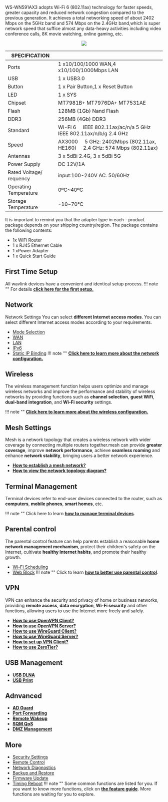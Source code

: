 WS-WN591AX3 adopts Wi-Fi 6 (802.11ax) technology for faster speeds, greater capacity and reduced network congestion compared to the previous generation. It achieves a total networking speed of about 2402 Mbps on the 5GHz band and 574 Mbps on the 2.4GHz band,which is super network speed that suffice almost any data-heavy activities including video conference calls, 8K movie watching, online gaming, etc.
<div style="text-align: center;">
	<img class="boxshadow" src="/images/591AX3.png">
</div>

| SPECIFICATION |											   | 
| ------------ | -------------------------------------------- |  
| Ports         | 1 x10/100/1000 WAN,4 x10/100/1000Mbps LAN  | 
|  USB |  1 x USB3.0 |
| Button	    | 1 x Pair Button,1 x Reset Button     | 
| LED	        | 1 x SYS | 
| Chipset		| MT7981B+ MT7976DA+ MT7531AE |
| Flash			| 128MB (1Gb) Nand Flash |
| DDR3 		| 256MB (4Gb) DDR3 |
| Standard		| Wi-Fi 6 &nbsp;&nbsp;&nbsp; IEEE 802.11ax/ac/n/a 5 GHz &nbsp;&nbsp;&nbsp; IEEE 802.11ax/n/b/g 2.4 GHz |
| Speed | AX3000 &nbsp;&nbsp;&nbsp; 5 GHz: 2402Mbps (802.11ax, HE160)  &nbsp;&nbsp;&nbsp; 2.4 GHz: 574 Mbps (802.11ax) |
| Antennas | 3 x 5dBi 2.4G, 3 x 5dBi 5G |
| Power Supply | DC 12V/1A |
| Rated Voltage/ requency  | input:100-240V AC. 50/60Hz |
| Operating Temperature 	| 0ºC~40ºC |
| Storage Temperature | -10~70℃ |


It is important to remind you that the adapter type in each - product package depends on your shipping country/region.
The package contains the following contents:


- 1x WiFi Router
- 1 x RJ45 Ethernet Cable
- 1 xPower Adapter
- 1 x Quick Start Guide



## First Time Setup
All wavlink devices have a convenient and identical setup process. 
!!! note ""
	For details __[click here for the first setup.](/FAQ/first_time_setup/)__



## Network
Network Settings You can select __different Internet access modes__. You can select different Internet access modes according to your requirements.

- [Mode Selection](/feature_guide/pattern_selection/)
- [WAN](/feature_guide/wan/)
- [LAN](/feature_guide/lan/)
- [IPv6](/feature_guide/ipv6/)
- [Static IP Binding](/feature_guide/static_ip/)
!!! note ""
	__[Click here to learn more about the network configuration.](/feature_guide/pattern_selection/)__


## Wireless
The wireless management function helps users optimize and manage wireless networks and improve the performance and stability of wireless networks by providing functions such as __channel selection__, __guest WiFi__, __dual-band integration__, and __Wi-Fi security__ settings.

!!! note ""
	__[Click here to learn more about the wireless configuration.](/feature_guide/wireless/)__

## Mesh Settings
Mesh is a network topology that creates a wireless network with wider coverage by connecting multiple routers together.mesh can provide __greater coverage__, improve __network performance__, achieve __seamless roaming__ and enhance __network stability__, bringing users a better network experience.

- __[How to establish a mesh network? ](/feature_guide/mesh_network/)__
- __[How to view the network topology diagram?](/feature_guide/mesh_topo/)__

	
## Terminal Management
Terminal devices refer to end-user devices connected to the router, such as __computers__, __mobile phones__, __smart homes__, etc.

!!! note ""
	Click here to learn __[how to manage terminal devices](/feature_guide/terminal/)__.


## Parental control
The parental control feature can help parents establish a reasonable __home network management mechanism__, protect their children's safety on the Internet, cultivate __healthy Internet habits__, and promote their healthy growth.

- [Wi-Fi Scheduling](/feature_guide/parental_wifi)
- [Web Block](/feature_guide/parental_ctrl)
!!! note ""	
	Click to learn __[how to better use parental control](/feature_guide/parental_wifi/)__.

## VPN
VPN can enhance the security and privacy of home or business networks, providing __remote access__, __data encryption__, __Wi-Fi security__ and other functions, allowing users to use the Internet more freely and safely.
	
- __[How to use OpenVPN Client?](/feature_guide/openVPN/)__
- __[How to use OpenVPN Server?](/feature_guide/openVPN_server/)__
- __[How to use WireGuard Client?](/feature_guide/wireguard/)__
- __[How to use WireGuard Server?](/feature_guide/wireguard_server/)__
- __[How to set up VPN Client?](/feature_guide/vpnclient/)__
- __[How to use ZeroTier?](/feature_guide/zerotier/)__

## USB Management
- __[USB DLNA](/feature_guide/usbdlna/)__
- __[USB Print](/feature_guide/usbprint/)__

## Adnvanced
- __[AD Guard](/feature_guide/adguard/)__
- __[Port Forwarding](/feature_guide/port_forwarding/)__
- __[Remote Wakeup](/feature_guide/remote_wakeup/)__
- __[SQM QoS](/feature_guide/sqm/)__
- __[DMZ Management](/feature_guide/DMZ_Management/)__



## More
- [Security Settings](/feature_guide/secure/)
- [Remote Control](/feature_guide/remote_ctrl/)
- [Network Diagnostics](/feature_guide/network_diango/)
- [Backup and Restore](/feature_guide/backup/)
- [Firmware Update](/feature_guide/firmware/)
- [Timing Reboot](/feature_guide/timing_reboot/)
!!! note ""
	Some common functions are listed for you. If you want to know more functions, click on __[the feature guide](/feature_guide/)__. More functions are waiting for you to explore.

